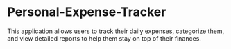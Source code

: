 # Personal-Expense-Tracker
This application allows users to track their daily expenses, categorize them, and view detailed reports to help them stay on top of their finances.
